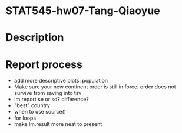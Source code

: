 # STAT545-hw07-Tang-Qiaoyue

# Description

# Report process
- add more descriptive plots: population
- Make sure your new continent order is still in force: order does not survive from saving into tsv
- lm report se or sd? difference?
- "best" country
- when to use source()
- for loops
- make lm.result more neat to present